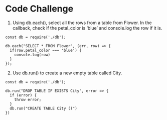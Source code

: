 # Code Challenge

1.  Using db.each(), select all the rows from a table from Flower. In the callback, check if the petal_color is ‘blue’ and console.log the row if it is.

```
const db = require('./db');

db.each("SELECT * FROM Flower", (err, row) => {
  if(row.petal_color === 'blue') {
    console.log(row)
  }
});
```

2. Use db.run() to create a new empty table called City.

```
const db = require('./db');

db.run("DROP TABLE IF EXISTS City", error => {
  if (error) {
    throw error;
  }
  db.run("CREATE TABLE City ()")
})
```
